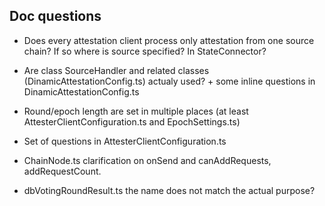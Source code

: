## Doc questions

- Does every attestation client process only attestation from one source chain? If so where is source specified? In StateConnector?

- Are class SourceHandler and related classes (DinamicAttestationConfig.ts) actualy used? + some inline questions in DinamicAttestationConfig.ts

- Round/epoch length are set in multiple places (at least AttesterClientConfiguration.ts and EpochSettings.ts)

- Set of questions in AttesterClientConfiguration.ts

- ChainNode.ts clarification on onSend and canAddRequests, addRequestCount.

- dbVotingRoundResult.ts the name does not match the actual purpose?
